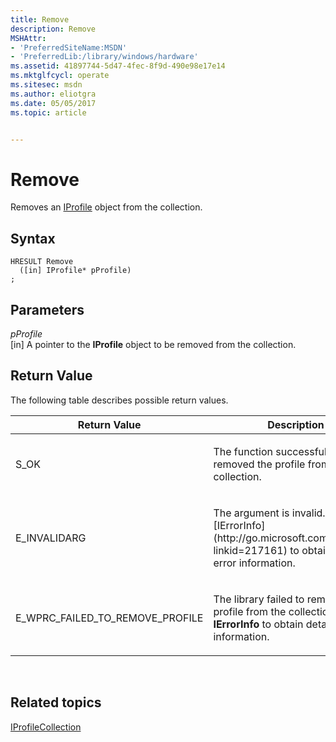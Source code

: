 ```yaml
---
title: Remove
description: Remove
MSHAttr:
- 'PreferredSiteName:MSDN'
- 'PreferredLib:/library/windows/hardware'
ms.assetid: 41897744-5d47-4fec-8f9d-490e98e17e14
ms.mktglfcycl: operate
ms.sitesec: msdn
ms.author: eliotgra
ms.date: 05/05/2017
ms.topic: article


---
```


# Remove


Removes an [IProfile](iprofile.md) object from the collection.

## Syntax


```
HRESULT Remove
  ([in] IProfile* pProfile)
;
```

## Parameters


<a href="" id="pprofile"></a>*pProfile*  
\[in\] A pointer to the **IProfile** object to be removed from the collection.

## Return Value


The following table describes possible return values.

<table>
<colgroup>
<col width="50%" />
<col width="50%" />
</colgroup>
<thead>
<tr class="header">
<th>Return Value</th>
<th>Description</th>
</tr>
</thead>
<tbody>
<tr class="odd">
<td><p>S_OK</p></td>
<td><p>The function successfully removed the profile from the collection.</p></td>
</tr>
<tr class="even">
<td><p>E_INVALIDARG</p></td>
<td><p>The argument is invalid. Use [IErrorInfo](http://go.microsoft.com/fwlink/p/?linkid=217161) to obtain detailed error information.</p></td>
</tr>
<tr class="odd">
<td><p>E_WPRC_FAILED_TO_REMOVE_PROFILE</p></td>
<td><p>The library failed to remove the profile from the collection. Use <strong>IErrorInfo</strong> to obtain detailed error information.</p></td>
</tr>
</tbody>
</table>

 

## Related topics


[IProfileCollection](iprofilecollection.md)

 

 







